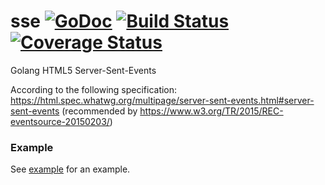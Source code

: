 # sse [![GoDoc](https://godoc.org/github.com/jadr2ddude/sse?status.svg)](https://godoc.org/github.com/jadr2ddude/sse) [![Build Status](https://travis-ci.org/jadr2ddude/sse.svg?branch=master)](https://travis-ci.org/jadr2ddude/sse) [![Coverage Status](https://coveralls.io/repos/github/jadr2ddude/sse/badge.svg?branch=master)](https://coveralls.io/github/jadr2ddude/sse?branch=master)

Golang HTML5 Server-Sent-Events

According to the following specification: https://html.spec.whatwg.org/multipage/server-sent-events.html#server-sent-events (recommended by https://www.w3.org/TR/2015/REC-eventsource-20150203/)

### Example

See [example](https://github.com/jadr2ddude/sse/tree/master/example) for an example.
